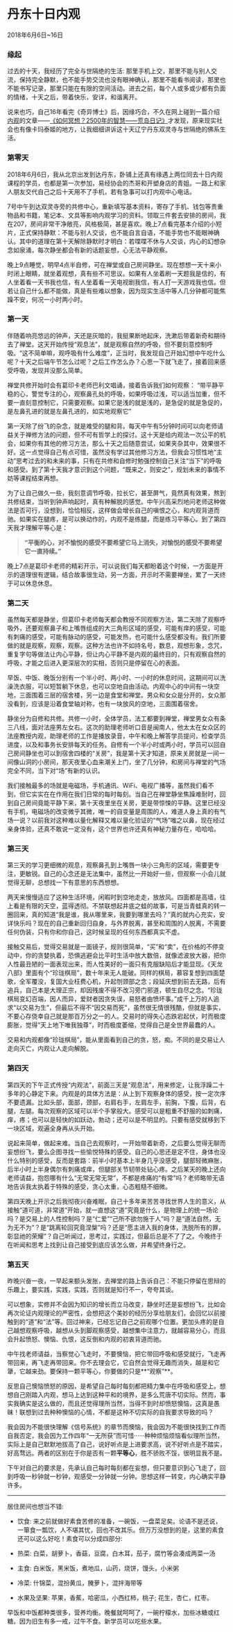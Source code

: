 # 丹东十日内观

2018年6月6日~16日

### 缘起

过去的十天，我经历了完全与世隔绝的生活: 那里手机上交，那里不能与别人交流，保持完全静默，也不能手势交流也没有眼神确认，那里不能看书阅读，那里也不能书写记录，那里只能在有限的空间活动。进去之前，每个人或多或少都有负面的情绪，十天之后，带着快乐，安详，和谐离开。

说来也巧，自己16年看完《奇异博士》后，因缘巧合，不久在网上碰到一篇介绍[内观](http://vipassana.sutta.org/vipassana-artofliving.htm)的文章——[《如何冥想？2500年的智慧——荒岛日记》](http://www.kaoder.com/?m=thread&a=view&fid=55&tid=110833)才发现，原来现实社会也有像卡玛泰姬的地方，让我细细讲诉这十天辽宁丹东双灵寺与世隔绝的佛系生活。

### 第零天
2018年6月6日，我从北京出发到达丹东，卧铺上还真有缘遇上两位同去十日内观课程的学员，也都是第一次参加，易经协会的杰哥和开塑身店的青姐。一路上和家人朋友交代自己之后十天用不了手机，若有急事可以打内观中心电话。    

7号中午到达双灵寺旁的共修中心，重新填写基本资料，寄存了手机、钱包等贵重物品和书籍，笔记本、文具等影响内观学习的资料。领取三件套去安排的房间，我在207，房间非常干净敞亮，风格极简，甚是喜欢。晚上7点看完基本介绍的小短片，正式保持静默：不能与别人交谈，也不能自言自语，不能手势也不能眼神确认。其中的道理在第十天解除静默时才明白：若喋喋不休与人交谈，内心的幻想杂念如泉涌，每次静坐都会有新的话题妄想，心无法平静观察。    

晚上9点睡觉，明早4点半自修，可在禅堂或自己房间静坐。现在想想一天十来小时闭上眼睛，就坐着观想，真有些不可思议。如果有人坐着刷一天题我是信的，有人坐着看一天书我也信，有人坐着看一天电视剧我信，有人打一天游戏我也信。但若让自己什么都不能做，真是有些难以想象，因为现实生活中等人几分钟都可能焦躁不安，何况一小时两小时。

### 第一天

伴随着响亮悠远的钟声，天还是灰暗的，我挺果断地起床，洗漱后带着新奇和期待去了禅堂。这天开始传授“观息法”，就是观察自然的呼吸，但不要刻意控制呼吸。“这不简单嘛，观呼吸有什么难度”，正当时，我发现自己开始幻想中午吃什么呢？十天之后端午节怎么过呢？之后工作怎么办？心思一下就飞走了，接着回来感受呼吸，发现并没那么简单。

禅堂共修开始时会有葛印卡老师巴利文唱诵，接着告诉我们如何观察：
“带平静平稳的心，警觉专注的心，观察鼻孔处的呼吸，如果呼吸过浅，可以适当加重，但不要一直刻意控制它，只需要观察。如果它是浅的就是浅的，是急促的就是急促的，是左鼻孔进的就是左鼻孔进的，如实地观察它”

第一天除了纷飞的杂念，就是难受的腿和背。每天中午有5分钟时间可以向老师请益关于禅修方法的问题，但不可有哲学上的探讨。这十天是给内观法一次公平的机会，如果你有其他的修习方法，那么十天之后随意尝试，如果夹杂其中，效果很不好。这一点觉得自己有点可惜，虽然没有学过其他修习方法，但我会习惯性地“主动”思考过去的和未来的事，只有在共修和自修时勉强控制自己关注“当下”的呼吸和感受。到了第十天我才意识到这个问题，“既来之，则安之”，规划未来的事情不妨等课程结束再想。

为了让自己做久一些，我刻意调节呼吸，拉长它，甚至屏气，竟然真有效果，熬到共修结束，当听到钟声响起时，真有种解脱的感觉。中午兴高采烈地问老师这种做法是否可行，没想到，恰恰相反，这样做会增长自己的嗔恨之心，和内观背道而驰。如果实在腿疼，是可以换动作的，内观不是练腿，而是练习平等心。到了第四天我才理解平等心是：

>**“平衡的心，对不愉悦的感受不要希望它马上消失，对愉悦的感受不要希望它一直持续。”**

晚上7点是葛印卡老师的精彩开示，可以说我们每天都盼着这个时候，一方面是开示的道理很有逻辑，结合故事很生动，另一方面，开示时不需要禅坐，累了一天终于可以休息休息。


### 第二天
虽然每天都是静坐，但葛印卡老师每天都会教授不同观察方法，第二天除了观察呼吸外，还要观察鼻子和上嘴唇组成的大三角形区域的感受，可能有痒的感受，可能有刺痛的感受，可能有脉动的感受，可能发热，也可能什么感受都没有。我们所要做的就是观察，观察，观察。这种方法也许不如持名号，数息，观想形象，念咒，重复字句等做法让内心平静，但让内心平静不是内观的最终目的，只有观察自然的呼吸，才能之后进入更深层次的实相，否则只是停留在心的表面。

早饭、中饭、晚饭分别有一个半小时、两小时、一小时的休息时间，这期间可以洗澡洗衣服，可以短暂躺下休息，也可以空地自由活动。内观中心的中间有一块空地，三面围着三层的宿舍楼，另一边是食堂和禅堂。男众和女众是分开的，女众那没看到，应该是沿着食堂轴对称，也有一块放风的空地，三面围着宿舍。

静坐分为自修和共修。共修一小时，全体学员，法工都要到禅堂，禅堂男女众有条三八线，面对法座男左女右。这次的助理老师听口音是闽南人，他太太在女众区的法座教授内观，助理老师的工作是播放录音，中午和晚上解答学员提问，检查学员进度，以及和事务长安排每天的任务。自修有一个半小时或两小时，学员可以回自己房间静坐也可以到宿舍四楼的“关房”，我是第十天才知道，原来关房就是一间一间像山洞的小房间，那天夜里心血来潮关上门，坐了几分钟，和房间与禅堂的气场完全不同，当下对“场”有新的认识。

我们接触最多的场就是电磁场，手机通讯、WiFi、电视广播等，虽然我们看不到，但它实实在在作用在我们日常的每时每刻。当自己在禅堂静坐焦躁难耐时，回到自己房间竟能平静下来，第十天夜里坐在关房，更是带惊悚的平静。这里已经没有手机，电磁场的改变微乎其微，唯一的自变量是周围的人，难道人身上真的有气场一说？以前我对这种难以量化解释又难以量化验证的“气场”嗤之以鼻，现在经过亲身体验，还真不敢说一定没有，这个世界也许还真有神秘力量存在，哈哈哈。

### 第三天
第三天的学习更细微的观息，观察鼻孔到上嘴唇一块小三角形的区域，需要更专注，更敏锐。自己的心念还是无法集中，虽然比一开始好一些，但观察一小会儿就觉得无聊，总想找一下有意思的东西想想。

两天来慢慢适应了这种生活环境，闲暇时到空地走走，放放风。四面都是高墙，往上看是有限的天空，蓝得透彻。不禁联想起井底之蛙的故事，可是当青蛙真的转一圈回来，真的知道“我是谁，我从哪里来，我要到哪里去吗？”真的就内心充实，安详快乐吗？现在的自己重新回归自身，与外界脱离，甚至和周围的人脱离，不需要任何伪装，只有你和你自己，这时候呈现的任何东西都真实不虚。

接触交易后，觉得交易就是一面镜子，规则很简单，“买”和“卖”，在价格的不停变动中，你的贪婪执着，恐惧逃避会比平时生活中放大数倍，就像滤波放大器，把你人性最丑陋的一面表现出来，而人性美好的一面只有克服缺陷后才能显现。《天龙八部》里面有个“珍珑棋局”，数十年来无人能破。同样的棋局，慕容复想到四面楚歌，全军覆没，复国大业枉费心机，升起刎颈部之念；段延庆想到前去无路，后有追兵，自己本是大理正宗，却因残废不得不改习旁门邪道，顿生自尽之念。“珍珑棋局变幻百端，因人而异，爱财者因贪失误，易怒者由愤坏事。”成千上万的人追求“以交易为生”，但最后不得不“因交易而死”，虽然很无情很残酷，但就是事实，不要心存侥幸自己就是那百万分之一的人。交易时的得失心态跌宕起伏，时而极度膨胀，觉得“天上地下唯我独尊”，时而极度萎缩，觉得自己是全世界最蠢的人。

交易和内观都像“珍珑棋局”，能从里面看到自己的贪，怒，痴。不同的是交易让人走向灭亡，内观让人走向解脱。

### 第四天
第四天的下午正式传授“内观法”，前面三天是“观息法”，用来修定，让我浮躁二十多年的心静定下来。内观是的具体方法是：从上到下观察身体的感受，按一定次序不要遗漏。比如头部，面部，颈部，右肩右手，左肩左手，前胸，下腹，后背，右腿，左腿。每次观察的区域可以半个手掌般大。感受可以是粗重不舒服的如刺痛，痒，疼；也可以是轻快的如跃动，勃动；还可以是不明显的。只要有感受就移到下一块区域，观遍全身再从头开始。

说起来简单，做起来难。当自己去观察时，一开始带着新奇，之后要么觉得无聊而妄想纷飞，要么企图寻找一些愉悦特殊的感受。自己的心思还是定不住，身体也没什么特别的感受，反而是套路：前半小时基本上半身几乎没感受，腿部轻微麻胀，后半小时上半身偶尔有刺痛或痒，但腿部关节韧带处钻心疼。之后某天的晚上还向老师请益，抱怨哪有什么“无常无常无常”，不都是疼痛的“有常”吗？老师略带无语地告诉我太执着于特殊的感受，贪心太重，心态粗糙不细微。

第四天晚上开示之后我彻夜兴奋难眠，自己十多年来苦苦寻找世界人生的意义，从接触“道可道，非常道”开始，就一直想这“道”究竟是什么，是物理上的统一场论吗？是交易上的人性控制吗？是“仁爱”“己所不欲勿施于人”吗？是“道法自然，无为无不为”？是“跳离轮回究竟涅槃”吗？还是“愿主进入我的身体，洗脱所有的罪，彰显祂的荣耀”？自己听闻过，思考过，实践过，但最后总是不了了之。今晚终于在听闻和思考上找到让自己接受到底应该怎么做，并希望终身行之。

### 第五天
昨晚兴奋一夜，一早起来额头发胀，去禅堂的路上告诉自己：不能只停留在思辩的乐趣上，要实践，实践，实践，否则就是知行不一，夸夸其谈。

可以想象，实修并不会因为知识的增长而立马改变，静坐时还是妄想纷飞，比如会再次论证内观理论的严密性，会想把这个美妙的经历分享给朋友们，会回忆以前接触到的“道”和“法”等。回过神来，已经忘记自己之前观哪个位置。更加头疼的是自己越想观察呼吸，越想从头到脚观察感受，越想集中注意力，就越容易分心，而且会升起愤怒、懊恼、仇恨，这反倒和内观的初衷背道而驰。

中午找老师请益，当察觉心飞走时，不要懊恼，把它带回呼吸和感受就行，飞走再带回来，再飞走再带回来。你不去理会它，它自然会觉得无趣而消失，越是和它犟，它越来劲。要保持一颗平等心，你要做的只是**“观察”**。

反思自己懊恼愤怒的原因，是希望自己每时每刻都把精力集中在呼吸和感受上。想想自己刚踏入内观，想马上达到这种平和的境界，是多么荒唐不切实际。然而，事实我确实是这么做的，而且还觉得理所当然，当得不到时却愤怒懊恼，这真是愚昧！联想到过去种种懊恼的心情，不都是这种不切实际的自我要求导致的吗？

我会因为不能很快理解《信号系统》的章节而懊恼，我会因为不能很快找到工作而自我否定，我会因为工作四年“一无所获”而可惜······种种烦恼烦恼看似理所当然，实际上是自己默默地拔高了自己，说好听点是上进要求高，说不好听点是不踏实，好高骛远。两者的区别在于你是否有一颗**平等心**，胜不骄败不馁，很明显我不是。

下午对自己的要求是，先承认自己每时每刻都在妄想，但只要意识到心飞走了，回到呼吸一秒钟就一秒钟，观感受一分钟就一分钟。思想这样一转变，内心确实平静许多。

---

居住房间也想当不错: 

- 饮食: 来之前就做好素食苦修的准备，一碗饭，一盘菜足矣。论语不是还说，一箪食一瓢饮，人不堪其忧，回也不改其乐。但万万没想到的是，这里的素食还可以这么好吃！素食可以分成四部分:

- 热菜: 白菜，胡萝卜，香菇，豆腐，白木耳，茄子，腐竹等会凑成两菜一汤

- 主食: 白米饭，黑米饭，煮地瓜，山药，烧饼，馒头，小米粥

- 冷菜: 什锦菜，混扮黄瓜，腌萝卜，混拌海带等

- 水果及坚果: 苹果，香蕉，哈密瓜，小西红柿，桃子; 花生，杏仁，红枣。


早饭和中饭都种类很多，营养均衡。晚餐就呵呵了，一碗柠檬水，加些冰糖或红糖。因为旧生有多一戒，过午不食。新学员可以吃些水果。